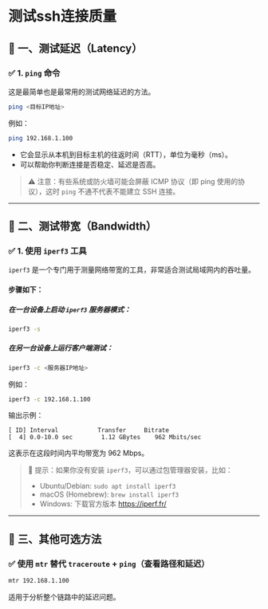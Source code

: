 # 测试ssh连接质量

## 🔹 一、测试延迟（Latency）

### ✅ 1. `ping` 命令
这是最简单也是最常用的测试网络延迟的方法。

```bash
ping <目标IP地址>
```

例如：
```bash
ping 192.168.1.100
```

- 它会显示从本机到目标主机的往返时间（RTT），单位为毫秒（ms）。
- 可以帮助你判断连接是否稳定、延迟是否高。

> ⚠️ 注意：有些系统或防火墙可能会屏蔽 ICMP 协议（即 ping 使用的协议），这时 `ping` 不通不代表不能建立 SSH 连接。

---

## 🔹 二、测试带宽（Bandwidth）

### ✅ 1. 使用 `iperf3` 工具

`iperf3` 是一个专门用于测量网络带宽的工具，非常适合测试局域网内的吞吐量。

#### 步骤如下：

##### 在一台设备上启动 `iperf3` 服务器模式：
```bash
iperf3 -s
```

##### 在另一台设备上运行客户端测试：
```bash
iperf3 -c <服务器IP地址>
```

例如：
```bash
iperf3 -c 192.168.1.100
```

输出示例：
```
[ ID] Interval           Transfer     Bitrate
[  4] 0.0-10.0 sec        1.12 GBytes    962 Mbits/sec
```

这表示在这段时间内平均带宽为 962 Mbps。

> 📌 提示：如果你没有安装 `iperf3`，可以通过包管理器安装，比如：
> - Ubuntu/Debian: `sudo apt install iperf3`
> - macOS (Homebrew): `brew install iperf3`
> - Windows: 下载官方版本 https://iperf.fr/

---


## 🔹 三、其他可选方法

### ✅ 使用 `mtr` 替代 `traceroute` + `ping`（查看路径和延迟）
```bash
mtr 192.168.1.100
```

适用于分析整个链路中的延迟问题。

